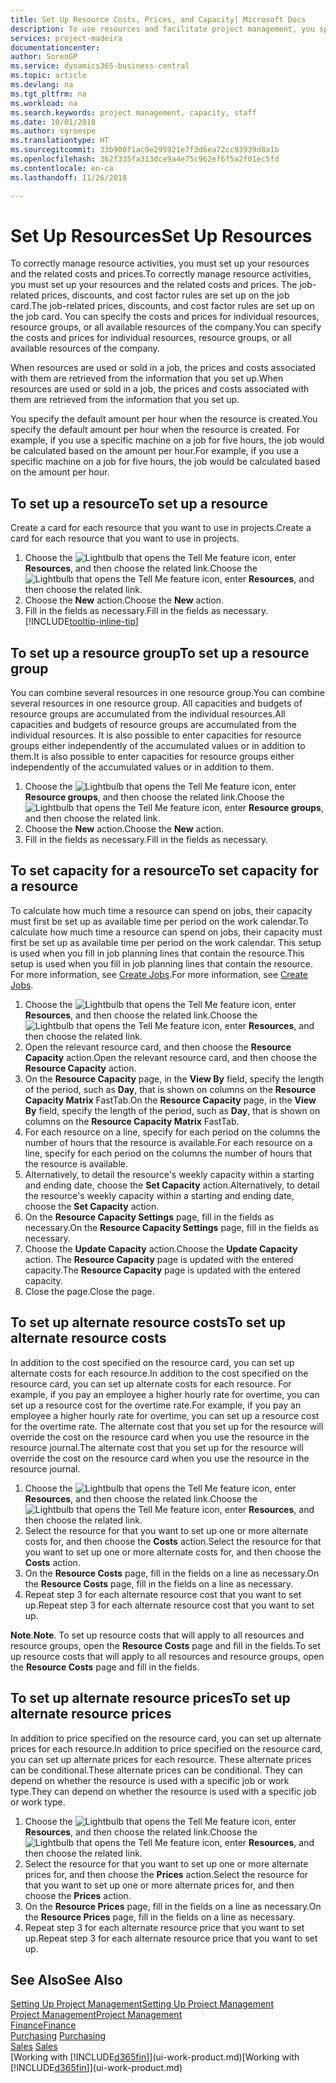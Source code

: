 ```yaml
---
title: Set Up Resource Costs, Prices, and Capacity| Microsoft Docs
description: To use resources and facilitate project management, you specify costs and prices for individual resources or resource groups, and set the resource capacity.
services: project-madeira
documentationcenter: 
author: SorenGP
ms.service: dynamics365-business-central
ms.topic: article
ms.devlang: na
ms.tgt_pltfrm: na
ms.workload: na
ms.search.keywords: project management, capacity, staff
ms.date: 10/01/2018
ms.author: sgroespe
ms.translationtype: HT
ms.sourcegitcommit: 33b900f1ac9e295921e7f3d6ea72cc93939d8a1b
ms.openlocfilehash: 362f335fa313dce9a4e75c962ef6f5a2f01ec5fd
ms.contentlocale: en-ca
ms.lasthandoff: 11/26/2018

---
```

# <a name="set-up-resources"></a><span data-ttu-id="45578-103">Set Up Resources</span><span class="sxs-lookup"><span data-stu-id="45578-103">Set Up Resources</span></span>
<span data-ttu-id="45578-104">To correctly manage resource activities, you must set up your resources and the related costs and prices.</span><span class="sxs-lookup"><span data-stu-id="45578-104">To correctly manage resource activities, you must set up your resources and the related costs and prices.</span></span> <span data-ttu-id="45578-105">The job-related prices, discounts, and cost factor rules are set up on the job card.</span><span class="sxs-lookup"><span data-stu-id="45578-105">The job-related prices, discounts, and cost factor rules are set up on the job card.</span></span> <span data-ttu-id="45578-106">You can specify the costs and prices for individual resources, resource groups, or all available resources of the company.</span><span class="sxs-lookup"><span data-stu-id="45578-106">You can specify the costs and prices for individual resources, resource groups, or all available resources of the company.</span></span>

<span data-ttu-id="45578-107">When resources are used or sold in a job, the prices and costs associated with them are retrieved from the information that you set up.</span><span class="sxs-lookup"><span data-stu-id="45578-107">When resources are used or sold in a job, the prices and costs associated with them are retrieved from the information that you set up.</span></span>

<span data-ttu-id="45578-108">You specify the default amount per hour when the resource is created.</span><span class="sxs-lookup"><span data-stu-id="45578-108">You specify the default amount per hour when the resource is created.</span></span> <span data-ttu-id="45578-109">For example, if you use a specific machine on a job for five hours, the job would be calculated based on the amount per hour.</span><span class="sxs-lookup"><span data-stu-id="45578-109">For example, if you use a specific machine on a job for five hours, the job would be calculated based on the amount per hour.</span></span>

## <a name="to-set-up-a-resource"></a><span data-ttu-id="45578-110">To set up a resource</span><span class="sxs-lookup"><span data-stu-id="45578-110">To set up a resource</span></span>
<span data-ttu-id="45578-111">Create a card for each resource that you want to use in projects.</span><span class="sxs-lookup"><span data-stu-id="45578-111">Create a card for each resource that you want to use in projects.</span></span>

1. <span data-ttu-id="45578-112">Choose the ![Lightbulb that opens the Tell Me feature](media/ui-search/search_small.png "Tell me what you want to do") icon, enter **Resources**, and then choose the related link.</span><span class="sxs-lookup"><span data-stu-id="45578-112">Choose the ![Lightbulb that opens the Tell Me feature](media/ui-search/search_small.png "Tell me what you want to do") icon, enter **Resources**, and then choose the related link.</span></span>
2. <span data-ttu-id="45578-113">Choose the **New** action.</span><span class="sxs-lookup"><span data-stu-id="45578-113">Choose the **New** action.</span></span>
3. <span data-ttu-id="45578-114">Fill in the fields as necessary.</span><span class="sxs-lookup"><span data-stu-id="45578-114">Fill in the fields as necessary.</span></span> [!INCLUDE[tooltip-inline-tip](includes/tooltip-inline-tip_md.md)]  

## <a name="to-set-up-a-resource-group"></a><span data-ttu-id="45578-115">To set up a resource group</span><span class="sxs-lookup"><span data-stu-id="45578-115">To set up a resource group</span></span>
<span data-ttu-id="45578-116">You can combine several resources in one resource group.</span><span class="sxs-lookup"><span data-stu-id="45578-116">You can combine several resources in one resource group.</span></span> <span data-ttu-id="45578-117">All capacities and budgets of resource groups are accumulated from the individual resources.</span><span class="sxs-lookup"><span data-stu-id="45578-117">All capacities and budgets of resource groups are accumulated from the individual resources.</span></span> <span data-ttu-id="45578-118">It is also possible to enter capacities for resource groups either independently of the accumulated values or in addition to them.</span><span class="sxs-lookup"><span data-stu-id="45578-118">It is also possible to enter capacities for resource groups either independently of the accumulated values or in addition to them.</span></span>

1. <span data-ttu-id="45578-119">Choose the ![Lightbulb that opens the Tell Me feature](media/ui-search/search_small.png "Tell me what you want to do") icon, enter **Resource groups**, and then choose the related link.</span><span class="sxs-lookup"><span data-stu-id="45578-119">Choose the ![Lightbulb that opens the Tell Me feature](media/ui-search/search_small.png "Tell me what you want to do") icon, enter **Resource groups**, and then choose the related link.</span></span>
2. <span data-ttu-id="45578-120">Choose the **New** action.</span><span class="sxs-lookup"><span data-stu-id="45578-120">Choose the **New** action.</span></span>
3. <span data-ttu-id="45578-121">Fill in the fields as necessary.</span><span class="sxs-lookup"><span data-stu-id="45578-121">Fill in the fields as necessary.</span></span>

## <a name="to-set-capacity-for-a-resource"></a><span data-ttu-id="45578-122">To set capacity for a resource</span><span class="sxs-lookup"><span data-stu-id="45578-122">To set capacity for a resource</span></span>
<span data-ttu-id="45578-123">To calculate how much time a resource can spend on jobs, their capacity must first be set up as available time per period on the work calendar.</span><span class="sxs-lookup"><span data-stu-id="45578-123">To calculate how much time a resource can spend on jobs, their capacity must first be set up as available time per period on the work calendar.</span></span> <span data-ttu-id="45578-124">This setup is used when you fill in job planning lines that contain the resource.</span><span class="sxs-lookup"><span data-stu-id="45578-124">This setup is used when you fill in job planning lines that contain the resource.</span></span> <span data-ttu-id="45578-125">For more information, see [Create Jobs](projects-how-create-jobs.md).</span><span class="sxs-lookup"><span data-stu-id="45578-125">For more information, see [Create Jobs](projects-how-create-jobs.md).</span></span>

1. <span data-ttu-id="45578-126">Choose the ![Lightbulb that opens the Tell Me feature](media/ui-search/search_small.png "Tell me what you want to do") icon, enter **Resources**, and then choose the related link.</span><span class="sxs-lookup"><span data-stu-id="45578-126">Choose the ![Lightbulb that opens the Tell Me feature](media/ui-search/search_small.png "Tell me what you want to do") icon, enter **Resources**, and then choose the related link.</span></span>
2. <span data-ttu-id="45578-127">Open the relevant resource card, and then choose the **Resource Capacity** action.</span><span class="sxs-lookup"><span data-stu-id="45578-127">Open the relevant resource card, and then choose the **Resource Capacity** action.</span></span>
3. <span data-ttu-id="45578-128">On the **Resource Capacity** page, in the **View By** field, specify the length of the period, such as **Day**, that is shown on columns on the **Resource Capacity Matrix** FastTab.</span><span class="sxs-lookup"><span data-stu-id="45578-128">On the **Resource Capacity** page, in the **View By** field, specify the length of the period, such as **Day**, that is shown on columns on the **Resource Capacity Matrix** FastTab.</span></span>
4. <span data-ttu-id="45578-129">For each resource on a line, specify for each period on the columns the number of hours that the resource is available.</span><span class="sxs-lookup"><span data-stu-id="45578-129">For each resource on a line, specify for each period on the columns the number of hours that the resource is available.</span></span>
5. <span data-ttu-id="45578-130">Alternatively, to detail the resource's weekly capacity within a starting and ending date, choose the **Set Capacity** action.</span><span class="sxs-lookup"><span data-stu-id="45578-130">Alternatively, to detail the resource's weekly capacity within a starting and ending date, choose the **Set Capacity** action.</span></span>
6. <span data-ttu-id="45578-131">On the **Resource Capacity Settings** page, fill in the fields as necessary.</span><span class="sxs-lookup"><span data-stu-id="45578-131">On the **Resource Capacity Settings** page, fill in the fields as necessary.</span></span>
7. <span data-ttu-id="45578-132">Choose the **Update Capacity** action.</span><span class="sxs-lookup"><span data-stu-id="45578-132">Choose the **Update Capacity** action.</span></span> <span data-ttu-id="45578-133">The **Resource Capacity** page is updated with the entered capacity.</span><span class="sxs-lookup"><span data-stu-id="45578-133">The **Resource Capacity** page is updated with the entered capacity.</span></span>
8. <span data-ttu-id="45578-134">Close the page.</span><span class="sxs-lookup"><span data-stu-id="45578-134">Close the page.</span></span>

## <a name="to-set-up-alternate-resource-costs"></a><span data-ttu-id="45578-135">To set up alternate resource costs</span><span class="sxs-lookup"><span data-stu-id="45578-135">To set up alternate resource costs</span></span>
<span data-ttu-id="45578-136">In addition to the cost specified on the resource card, you can set up alternate costs for each resource.</span><span class="sxs-lookup"><span data-stu-id="45578-136">In addition to the cost specified on the resource card, you can set up alternate costs for each resource.</span></span> <span data-ttu-id="45578-137">For example, if you pay an employee a higher hourly rate for overtime, you can set up a resource cost for the overtime rate.</span><span class="sxs-lookup"><span data-stu-id="45578-137">For example, if you pay an employee a higher hourly rate for overtime, you can set up a resource cost for the overtime rate.</span></span> <span data-ttu-id="45578-138">The alternate cost that you set up for the resource will override the cost on the resource card when you use the resource in the resource journal.</span><span class="sxs-lookup"><span data-stu-id="45578-138">The alternate cost that you set up for the resource will override the cost on the resource card when you use the resource in the resource journal.</span></span>

1. <span data-ttu-id="45578-139">Choose the ![Lightbulb that opens the Tell Me feature](media/ui-search/search_small.png "Tell me what you want to do") icon, enter **Resources**, and then choose the related link.</span><span class="sxs-lookup"><span data-stu-id="45578-139">Choose the ![Lightbulb that opens the Tell Me feature](media/ui-search/search_small.png "Tell me what you want to do") icon, enter **Resources**, and then choose the related link.</span></span>  
2. <span data-ttu-id="45578-140">Select the resource for that you want to set up one or more alternate costs for, and then choose the **Costs** action.</span><span class="sxs-lookup"><span data-stu-id="45578-140">Select the resource for that you want to set up one or more alternate costs for, and then choose the **Costs** action.</span></span>  
3. <span data-ttu-id="45578-141">On the **Resource Costs** page, fill in the fields on a line as necessary.</span><span class="sxs-lookup"><span data-stu-id="45578-141">On the **Resource Costs** page, fill in the fields on a line as necessary.</span></span>  
4. <span data-ttu-id="45578-142">Repeat step 3 for each alternate resource cost that you want to set up.</span><span class="sxs-lookup"><span data-stu-id="45578-142">Repeat step 3 for each alternate resource cost that you want to set up.</span></span>

<span data-ttu-id="45578-143">**Note**.</span><span class="sxs-lookup"><span data-stu-id="45578-143">**Note**.</span></span> <span data-ttu-id="45578-144">To set up resource costs that will apply to all resources and resource groups, open the **Resource Costs** page and fill in the fields.</span><span class="sxs-lookup"><span data-stu-id="45578-144">To set up resource costs that will apply to all resources and resource groups, open the **Resource Costs** page and fill in the fields.</span></span>

## <a name="to-set-up-alternate-resource-prices"></a><span data-ttu-id="45578-145">To set up alternate resource prices</span><span class="sxs-lookup"><span data-stu-id="45578-145">To set up alternate resource prices</span></span>
<span data-ttu-id="45578-146">In addition to price specified on the resource card, you can set up alternate prices for each resource.</span><span class="sxs-lookup"><span data-stu-id="45578-146">In addition to price specified on the resource card, you can set up alternate prices for each resource.</span></span> <span data-ttu-id="45578-147">These alternate prices can be conditional.</span><span class="sxs-lookup"><span data-stu-id="45578-147">These alternate prices can be conditional.</span></span> <span data-ttu-id="45578-148">They can depend on whether the resource is used with a specific job or work type.</span><span class="sxs-lookup"><span data-stu-id="45578-148">They can depend on whether the resource is used with a specific job or work type.</span></span>

1. <span data-ttu-id="45578-149">Choose the ![Lightbulb that opens the Tell Me feature](media/ui-search/search_small.png "Tell me what you want to do") icon, enter **Resources**, and then choose the related link.</span><span class="sxs-lookup"><span data-stu-id="45578-149">Choose the ![Lightbulb that opens the Tell Me feature](media/ui-search/search_small.png "Tell me what you want to do") icon, enter **Resources**, and then choose the related link.</span></span>
2. <span data-ttu-id="45578-150">Select the resource for that you want to set up one or more alternate prices for, and then choose the **Prices** action.</span><span class="sxs-lookup"><span data-stu-id="45578-150">Select the resource for that you want to set up one or more alternate prices for, and then choose the **Prices** action.</span></span>
3. <span data-ttu-id="45578-151">On the **Resource Prices** page, fill in the fields on a line as necessary.</span><span class="sxs-lookup"><span data-stu-id="45578-151">On the **Resource Prices** page, fill in the fields on a line as necessary.</span></span>
4. <span data-ttu-id="45578-152">Repeat step 3 for each alternate resource price that you want to set up.</span><span class="sxs-lookup"><span data-stu-id="45578-152">Repeat step 3 for each alternate resource price that you want to set up.</span></span>

## <a name="see-also"></a><span data-ttu-id="45578-153">See Also</span><span class="sxs-lookup"><span data-stu-id="45578-153">See Also</span></span>
[<span data-ttu-id="45578-154">Setting Up Project Management</span><span class="sxs-lookup"><span data-stu-id="45578-154">Setting Up Project Management</span></span>](projects-setup-projects.md)  
[<span data-ttu-id="45578-155">Project Management</span><span class="sxs-lookup"><span data-stu-id="45578-155">Project Management</span></span>](projects-manage-projects.md)  
[<span data-ttu-id="45578-156">Finance</span><span class="sxs-lookup"><span data-stu-id="45578-156">Finance</span></span>](finance.md)  
<span data-ttu-id="45578-157">[Purchasing](purchasing-manage-purchasing.md)       </span><span class="sxs-lookup"><span data-stu-id="45578-157">[Purchasing](purchasing-manage-purchasing.md)       </span></span>  
<span data-ttu-id="45578-158">[Sales](sales-manage-sales.md)    </span><span class="sxs-lookup"><span data-stu-id="45578-158">[Sales](sales-manage-sales.md)    </span></span>  
<span data-ttu-id="45578-159">[Working with [!INCLUDE[d365fin](includes/d365fin_md.md)]](ui-work-product.md)</span><span class="sxs-lookup"><span data-stu-id="45578-159">[Working with [!INCLUDE[d365fin](includes/d365fin_md.md)]](ui-work-product.md)</span></span>  

